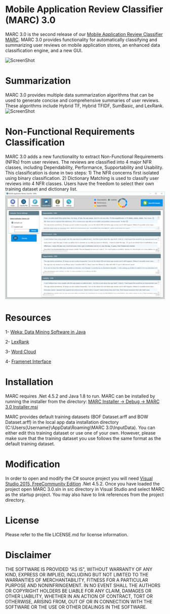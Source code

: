 # Mobile Application Review Classifier (MARC) 3.0


MARC 3.0 is the second release of our [Mobile Application Review Classifier MARC](https://github.com/seelprojects/MARC). MARC 3.0 provides functionality for automatically classifying and summarizing user reviews on mobile application stores, an enhanced data classification engine, and a new GUI.

![ScreenShot](https://raw.githubusercontent.com/seelprojects/MARC-3.0/master/MARC%203.0/Images/1.PNG)

# Summarization

MARC 3.0 provides multiple data summarization algorithms that can be used to generate concise and comprehensive summaries of user reviews. These algorithms include Hybrid TF, Hybrid TFIDF, SumBasic, and LexRank.
![ScreenShot](https://raw.githubusercontent.com/seelprojects/MARC-3.0/master/MARC%203.0/Images/3.PNG)

# Non-Functional Requirements Classification
MARC 3.0 adds a new functionality to extract Non-Functional Requirements (NFRs) from user reviews. The reviews are classified into 4 major NFR classes, including Dependability, Performance, Supportability and Usability. This classification is done in two steps: 1) The NFR concerns first isolated using binary classification. 2) Dictionary Matching is used to classify user reviews into 4 NFR classes. Users have the freedom to select their own training dataset and dictionary list.
![ScreenShot](https://raw.githubusercontent.com/seelprojects/MARC-3.0/master/MARC%203.0/Images/4.PNG)

# Resources
1- [Weka: Data Mining Software in Java](http://www.cs.waikato.ac.nz/ml/weka/)

2- [LexRank](https://github.com/ericouyang/summarizer51-java)

3- [Word Cloud](https://www.codeproject.com/Articles/224231/Word-Cloud-Tag-Cloud-Generator-Control-for-NET-Win)

4- [Framenet Interface](http://www.cs.cmu.edu/~ark/SEMAFOR/)

# Installation

MARC requires .Net 4.5.2 and Java 1.8 to run. MARC can be installed by running the installer from the directory: [MARC Installer -> Debug -> MARC 3.0 Installer.msi](https://github.com/seelprojects/MARC-3.0/blob/master/MARC%202.0%20Installer/Debug/)

MARC provides default training datasets (BOF Dataset.arff and BOW Dataset.arff) in the local app data installation directory (C:\Users\{Username}\AppData\Roaming\MARC 3.0\InputData). You can either edit this training dataset or use one of your own. However, please make sure that the training dataset you use follows the same format as the default training dataset.

# Modification

In order to open and modify the C# source project you will need [Visual Studio 2015, FreeCommunity Edition](https://www.visualstudio.com/vs/community/) .Net 4.5.2. Once you have loaded the project open MARC 3.0.sln in src directory in Visual Studio and select MARC as the startup project. You may also have to link references from the project directory.

# License

Please refer to the file LICENSE.md for license information.

# Disclaimer

THE SOFTWARE IS PROVIDED "AS IS", WITHOUT WARRANTY OF ANY KIND, EXPRESS OR IMPLIED, INCLUDING BUT NOT LIMITED TO THE WARRANTIES OF MERCHANTABILITY, FITNESS FOR A PARTICULAR PURPOSE AND NONINFRINGEMENT. IN NO EVENT SHALL THE AUTHORS OR COPYRIGHT HOLDERS BE LIABLE FOR ANY CLAIM, DAMAGES OR OTHER LIABILITY, WHETHER IN AN ACTION OF CONTRACT, TORT OR OTHERWISE, ARISING FROM, OUT OF OR IN CONNECTION WITH THE SOFTWARE OR THE USE OR OTHER DEALINGS IN THE SOFTWARE.

